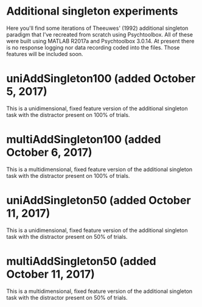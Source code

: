# Additional singleton experiments

Here you'll find some iterations of Theeuwes' (1992) additional singleton paradigm that I've recreated from scratch using Psychtoolbox. All of these were built using MATLAB R2017a and Psychtoolbox 3.0.14. 
At present there is no response logging nor data recording coded into the files. Those features will be included soon.

# uniAddSingleton100 (added October 5, 2017)
This is a unidimensional, fixed feature version of the additional singleton task with the distractor present on 100% of trials.

# multiAddSingleton100 (added October 6, 2017)
This is a multidimensional, fixed feature version of the additional singleton task with the distractor present on 100% of trials. 

# uniAddSingleton50 (added October 11, 2017)
This is a unidimensional, fixed feature version of the additional singleton task with the distractor present on 50% of trials.

# multiAddSingleton50 (added October 11, 2017)
This is a multidimensional, fixed feature version of the additional singleton task with the distractor present on 50% of trials. 
